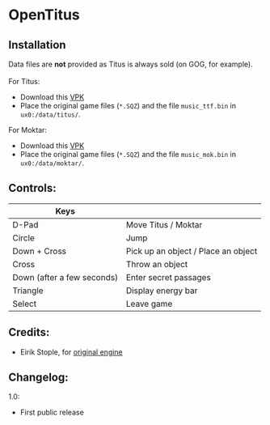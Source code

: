 # OpenTitus

## Installation
Data files are **not** provided as Titus is always sold (on GOG, for example).<br/><br/>
For Titus:
 - Download this [VPK](https://www.ferb.fr/vita/vpks/Titus.vpk)
 - Place the original game files (``*.SQZ``) and the file ``music_ttf.bin`` in ``ux0:/data/titus/``.

For Moktar:
 - Download this [VPK](https://www.ferb.fr/vita/vpks/Moktar.vpk)
 - Place the original game files  (``*.SQZ``) and the file ``music_mok.bin`` in ``ux0:/data/moktar/``.

## Controls:

| Keys | &#x202F; |
| --- | --- |
| D-Pad | Move Titus / Moktar |
| Circle | Jump |
| Down + Cross | Pick up an object / Place an object |
| Cross | Throw an object |
| Down (after a few seconds) | Enter secret passages |
| Triangle | Display energy bar |
| Select | Leave game |

## Credits:

- Eirik Stople, for [original engine](http://sourceforge.net/projects/opentitus/)

## Changelog:

1.0:
- First public release
